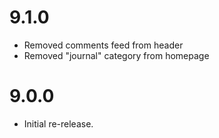 # 9.1.0

* Removed comments feed from header
* Removed "journal" category from homepage

# 9.0.0

* Initial re-release.
